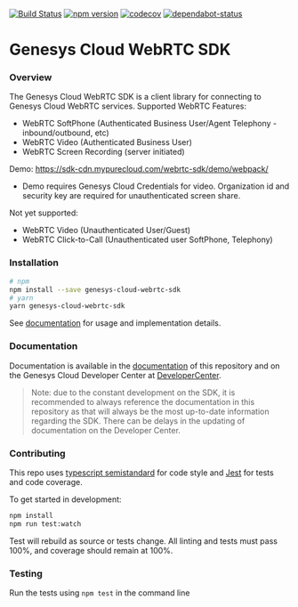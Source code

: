 [![Build Status](https://travis-ci.com/MyPureCloud/genesys-cloud-webrtc-sdk.svg?branch=master)](https://travis-ci.com/MyPureCloud/genesys-cloud-webrtc-sdk)
[![npm version](https://badge.fury.io/js/genesys-cloud-webrtc-sdk.svg)](https://badge.fury.io/js/genesys-cloud-webrtc-sdk)
[![codecov](https://codecov.io/gh/MyPureCloud/genesys-cloud-webrtc-sdk/branch/master/graph/badge.svg)](https://codecov.io/gh/MyPureCloud/genesys-cloud-webrtc-sdk)
[![dependabot-status](https://flat.badgen.net/dependabot/MyPureCloud/genesys-cloud-webrtc-sdk/?icon=dependabot)](https://dependabot.com)

# Genesys Cloud WebRTC SDK

### Overview
The Genesys Cloud WebRTC SDK is a client library for connecting to Genesys Cloud WebRTC
services. Supported WebRTC Features:

- WebRTC SoftPhone (Authenticated Business User/Agent Telephony - inbound/outbound, etc)
- WebRTC Video (Authenticated Business User)
- WebRTC Screen Recording (server initiated)

Demo: https://sdk-cdn.mypurecloud.com/webrtc-sdk/demo/webpack/
- Demo requires Genesys Cloud Credentials for video. Organization id and security key are required for unauthenticated screen share.

Not yet supported:
- WebRTC Video (Unauthenticated User/Guest)
- WebRTC Click-to-Call (Unauthenticated user SoftPhone, Telephony)

### Installation

``` sh
# npm
npm install --save genesys-cloud-webrtc-sdk
# yarn
yarn genesys-cloud-webrtc-sdk
```

See [documentation][4] for usage and implementation details.

### Documentation

Documentation is available in the [documentation][4] of this repository and on the Genesys Cloud Developer Center
at [DeveloperCenter][1].

> Note: due to the constant development on the SDK, it is recommended to always reference the documentation in this repository as that will always be the most up-to-date information regarding the SDK. There can be delays in the updating of documentation on the Developer Center.

### Contributing

This repo uses [typescript semistandard][2] for code style and [Jest][3] for tests and code coverage.

To get started in development:
```sh
npm install
npm run test:watch
```

Test will rebuild as source or tests change. All linting and tests must
pass 100%, and coverage should remain at 100%.

### Testing
Run the tests using `npm test` in the command line

[1]: https://developer.mypurecloud.com/api/webrtcsdk/
[2]: https://github.com/bukalapak/tslint-config-semistandard
[3]: https://jestjs.io/en/
[4]: /doc/index.md
